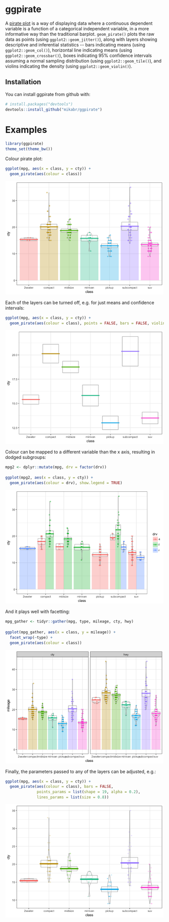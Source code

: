 
<!-- README.md is generated from README.Rmd. Please edit that file -->
ggpirate
========

A [pirate plot](https://cran.r-project.org/web/packages/yarrr/vignettes/pirateplot.html) is a way of displaying data where a continuous dependent variable is a function of a categorical independent variable, in a more informative way than the traditional barplot. `geom_pirate()` plots the raw data as points (using `ggplot2::geom_jitter()`), along with layers showing descriptive and inferential statistics -- bars indicating means (using `ggplot2::geom_col()`), horizontal line indicating means (using `ggplot2::geom_crossbar()`), boxes indicating 95% confidence intervals assuming a normal sampling distribution (using `ggplot2::geom_tile()`), and violins indicating the density (using `ggplot2::geom_violin()`).

Installation
------------

You can install ggpirate from github with:

``` r
# install.packages("devtools")
devtools::install_github("mikabr/ggpirate")
```

Examples
========

``` r
library(ggpirate)
theme_set(theme_bw())
```

Colour pirate plot:

``` r
ggplot(mpg, aes(x = class, y = cty)) +
  geom_pirate(aes(colour = class))
```

![](README-colour-1.png)

Each of the layers can be turned off, e.g. for just means and confidence intervals:

``` r
ggplot(mpg, aes(x = class, y = cty)) +
  geom_pirate(aes(colour = class), points = FALSE, bars = FALSE, violins = FALSE)
```

![](README-layers-1.png)

Colour can be mapped to a different variable than the x axis, resulting in dodged subgroups:

``` r
mpg2 <- dplyr::mutate(mpg, drv = factor(drv))

ggplot(mpg2, aes(x = class, y = cty)) +
  geom_pirate(aes(colour = drv), show.legend = TRUE)
```

![](README-dodge-1.png)

And it plays well with facetting:

``` r
mpg_gather <- tidyr::gather(mpg, type, mileage, cty, hwy)

ggplot(mpg_gather, aes(x = class, y = mileage)) +
  facet_wrap(~type) +
  geom_pirate(aes(colour = class))
```

![](README-facets-1.png)

Finally, the parameters passed to any of the layers can be adjusted, e.g.:

``` r
ggplot(mpg, aes(x = class, y = cty)) +
  geom_pirate(aes(colour = class), bars = FALSE,
              points_params = list(shape = 19, alpha = 0.2),
              lines_params = list(size = 0.8))
```

![](README-unnamed-chunk-2-1.png)
